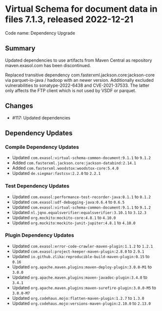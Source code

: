 # Virtual Schema for document data in files 7.1.3, released 2022-12-21

Code name: Dependency Upgrade

## Summary

Updated dependencies to use artifacts from Maven Central as repository maven.exasol.com has been discontinued.

Replaced transitive dependency com.fasterxml.jackson.core:jackson-core via parquet-io-java / hadoop with an newer version. Additionally excluded vulnerabilities to sonatype-2022-6438 and CVE-2021-37533. The latter only affects the FTP client which is not used by VSDF or parquet.

## Changes

* #117: Updated dependencies

## Dependency Updates

### Compile Dependency Updates

* Updated `com.exasol:virtual-schema-common-document:9.1.1` to `9.1.2`
* Added `com.fasterxml.jackson.core:jackson-databind:2.14.1`
* Added `com.fasterxml.woodstox:woodstox-core:5.4.0`
* Updated `de.siegmar:fastcsv:2.2.0` to `2.2.1`

### Test Dependency Updates

* Updated `com.exasol:performance-test-recorder-java:0.1.1` to `0.1.2`
* Updated `com.exasol:udf-debugging-java:0.6.4` to `0.6.5`
* Updated `com.exasol:virtual-schema-common-document:9.1.1` to `9.1.2`
* Updated `nl.jqno.equalsverifier:equalsverifier:3.10.1` to `3.12.3`
* Updated `org.mockito:mockito-core:4.8.1` to `4.10.0`
* Updated `org.mockito:mockito-junit-jupiter:4.8.1` to `4.10.0`

### Plugin Dependency Updates

* Updated `com.exasol:error-code-crawler-maven-plugin:1.1.2` to `1.2.1`
* Updated `com.exasol:project-keeper-maven-plugin:2.8.0` to `2.9.1`
* Updated `io.github.zlika:reproducible-build-maven-plugin:0.15` to `0.16`
* Updated `org.apache.maven.plugins:maven-deploy-plugin:3.0.0-M1` to `3.0.0`
* Updated `org.apache.maven.plugins:maven-javadoc-plugin:3.4.0` to `3.4.1`
* Updated `org.apache.maven.plugins:maven-surefire-plugin:3.0.0-M5` to `3.0.0-M7`
* Updated `org.codehaus.mojo:flatten-maven-plugin:1.2.7` to `1.3.0`
* Updated `org.codehaus.mojo:versions-maven-plugin:2.10.0` to `2.13.0`
